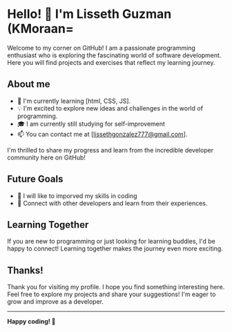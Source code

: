 # Hello! 👋 I'm Lisseth Guzman (KMoraan=

Welcome to my corner on GitHub! I am a passionate programming enthusiast who is exploring the fascinating world of software development. Here you will find projects and exercises that reflect my learning journey.

## About me

- 🌱 I'm currently learning [html, CSS, JS].
- 💡 I'm excited to explore new ideas and challenges in the world of programming.
- 🎓 I am currently  still studying for self-improvement
- 📫 You can contact me at [lissethgonzalez777@gmail.com].



I'm thrilled to share my progress and learn from the incredible developer community here on GitHub!

## Future Goals

- 💪 I will like to imporved my skills in coding 
- 🤝 Connect with other developers and learn from their experiences.

## Learning Together

If you are new to programming or just looking for learning buddies, I'd be happy to connect! Learning together makes the journey even more exciting.

## Thanks!

Thank you for visiting my profile. I hope you find something interesting here. Feel free to explore my projects and share your suggestions! I'm eager to grow and improve as a developer.

---

**Happy coding! 🚀**
